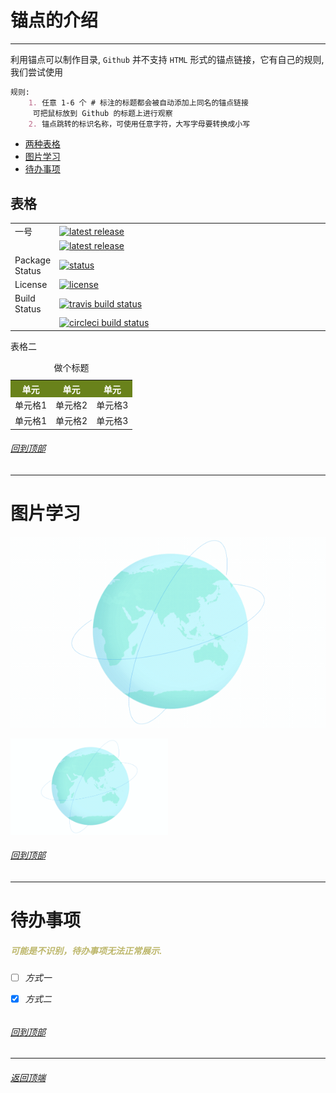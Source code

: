 # 锚点的介绍
---
利用锚点可以制作目录, `Github` 并不支持 `HTML` 形式的锚点链接，它有自己的规则, 我们尝试使用
```markdown
规则:
    1. 任意 1-6 个 # 标注的标题都会被自动添加上同名的锚点链接
     可把鼠标放到 Github 的标题上进行观察
    2. 锚点跳转的标识名称，可使用任意字符，大写字母要转换成小写
```

- [两种表格](#表格) 
- [图片学习](#图片学习) 
- [待办事项](#待办事项) 
  
 
##  表格

<table>
<tr>
  <td>一号</td>
  <td>
    <a href="">
    <img src="https://img.shields.io/pypi/v/pandas.svg" alt="latest release" />
    </a>
  </td>
</tr>
<tr>
  <td></td>
  <td style="width:500px">
    <a href="https://anaconda.org/anaconda/pandas/">
    <img src="https://anaconda.org/conda-forge/pandas/badges/version.svg" alt="latest release" />
    </a>
</td>
</tr>
<tr>
  <td>Package Status</td>
  <td>
		<a href="https://pypi.org/project/pandas/">
		<img src="https://img.shields.io/pypi/status/pandas.svg" alt="status" /></td>
		</a>
</tr>
<tr>
  <td>License</td>
  <td>
    <a href="https://github.com/pandas-dev/pandas/blob/master/LICENSE">
    <img src="https://img.shields.io/pypi/l/pandas.svg" alt="license" />
    </a>
</td>
</tr>
<tr>
  <td>Build Status</td>
  <td>
    <a href="https://travis-ci.org/pandas-dev/pandas">
    <img src="https://travis-ci.org/pandas-dev/pandas.svg?branch=master" alt="travis build status" />
    </a>
  </td>
</tr>
<tr>
  <td></td>
  <td>
    <a href="https://circleci.com/gh/pandas-dev/pandas">
    <img src="https://circleci.com/gh/circleci/mongofinil/tree/master.svg?style=shield&circle-token=223d8cafa7b02902c3e150242520af8944e34671" alt="circleci build status" />
    </a>
  </td>
</tr>

</table>


<p>表格二</p>
   <table border="0">
       <caption>做个标题</caption>
       <tr style="background:#69821b;color:white">
           <th>单元</th>
           <th>单元</th>
           <th>单元</th>
       </tr>
       <tr>
           <td>单元格1</td>
           <td>单元格2</td>
           <td>单元格3</td>
       </tr>
       <tr>
           <td>单元格1</td>
           <td>单元格2</td>
           <td>单元格3</td>
       </tr>
   </table>


###### [回到顶部](#绿色) 

---

# 图片学习

![地球仪](../img/index__earth.gif)

<html lang="zh">
<img width=50% height=50% src="img/index__earth.gif" alt="地球仪">
</html>

###### [回到顶部](#图片学习) 

---

# 待办事项

<h5 style="color:#bdb76b">可能是不识别，待办事项无法正常展示.<h6/>

-[ ] 方式一

-[x] 方式二


###### [回到顶部](#待办事项) 

---

###### [返回顶端](#锚点的介绍)